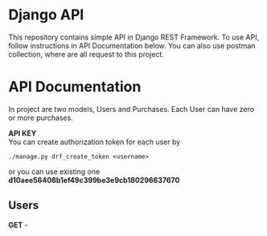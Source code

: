 # Django API

This repository contains simple API in Django REST Framework. To use API, follow instructions in API Documentation below. You can also use postman collection, where are all request to this project.

# API Documentation
In project are two models, Users and Purchases. Each User can have zero or more purchases.

**API KEY**<br>
You can create authorization token for each user by 
```
./manage.py drf_create_token <username>
```
or you can use existing one **d10aee56408b1ef49c399be3e9cb180296637670**

## Users
**GET** -  



